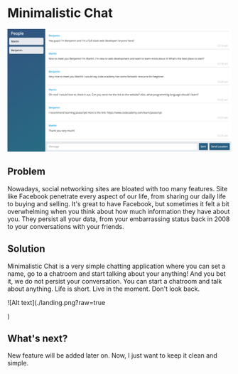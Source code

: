 # Minimalistic Chat
![Alt text](./loggedinpage.png?raw=true)

## Problem
Nowadays, social networking sites are bloated with too many features. 
Site like Facebook penetrate every aspect of our life, from sharing our daily life to buying and selling.
It's great to have Facebook, but sometimes it felt a bit overwhelming when you think about how much information they have about you.
They persist all your data, from your embarrassing status back in 2008 to your conversations with your friends.

## Solution
Minimalistic Chat is a very simple chatting application where you can set a name, go to a chatroom and start talking about your anything!
And you bet it, we do not persist your conversation. You can start a chatroom and talk about anything. 
Life is short. Live in the moment. Don't look back.

![Alt text](./landing.png?raw=true



)

## What's next?
New feature will be added later on. Now, I just want to keep it clean and simple.
